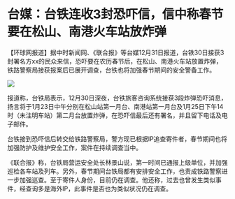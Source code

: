 # 台媒：台铁连收3封恐吓信，信中称春节要在松山、南港火车站放炸弹

【环球网报道】据中时新闻网、《联合报》等台媒12月31日报道，台铁30日接获3封署名方xx的民众来信，恐吓要在农历春节后，在松山、南港火车站放置炸弹，铁路警察局接获报案后已展开调查，台铁也将加强春节期间的安全警备工作。

![](https://inews.gtimg.com/newsapp_bt/0/15586648735/1000)

报道称，台铁局表示，12月30日深夜，台铁旅客咨询系统接获3段炸弹恐吓消息，扬言将于1月23日中午分别在松山站第一月台、南港站第一月台及1月25日下午14时（未注明车站）第二月台放置炸弹，在恐吓信最后还有署名，并且留下电话及电子邮件。

台铁接到恐吓信后转交给铁路警察局，警方现已根据IP追查寄件者，春节期间也将加强防护及维护安全工作，案件在持续调查当中。

《联合报》称，台铁局营运安全处长林景山说，第一时间已通报上级单位，并加强巡检各车站及列车。另外，春节期间台铁局都有安排安全工作，也责成铁路警察进一步加强巡查。至于寄件人身份，目前仍在调查。他还称，过去也曾发生类似事件，经查询多是海外IP，此事件是否也为类似状况仍在调查。

